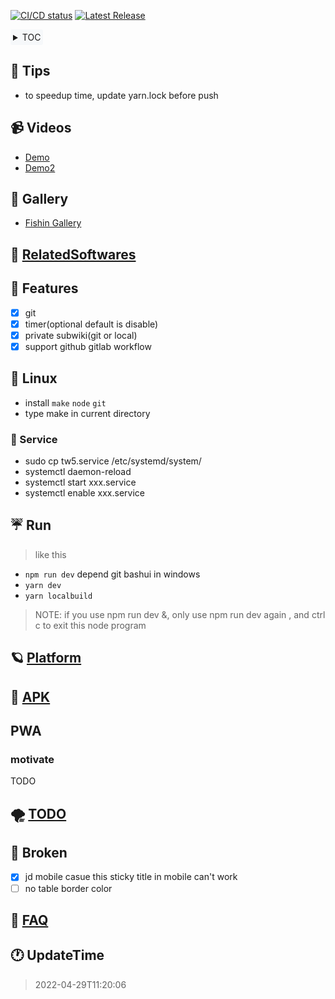 <a href="https://gitlab.com/oeyoews/tw5/-/commits/tw6" target="_blank"><img alt="CI/CD status" src="https://gitlab.com/oeyoews/tw5/badges/tw6/pipeline.svg" /></a>
<a href="https://gitlab.com/oeyoews/tw5/-/releases" target="_blank"><img alt="Latest Release" src="https://gitlab.com/oeyoews/tw5/-/badges/release.svg" /></a>

<div style="text-align: left;background: #f6f8fa; border-radius: 3px;float:none; display: inline-block; padding: 4px;">

<details>
<summary>TOC</summary>

<!-- vim-markdown-toc GitLab -->

* [🐢 Tips](#-tips)
* [📹 Videos](#-videos)
* [🚁 Gallery](#-gallery)
* [🗽 RelatedSoftwares](#-relatedsoftwares)
* [🍍 Features](#-features)
* [🐧 Linux](#-linux)
  * [🦹 Service](#-service)
* [☔ Run](#-run)
* [🪐 Platform](#-platform)
* [🍏 APK](#-apk)
* [PWA](#pwa)
  * [motivate](#motivate)
* [🌪️ TODO](#-todo)
* [🍞 Broken](#-broken)
* [🎤 FAQ](#-faq)
* [🕐 UpdateTime](#-updatetime)

<!-- vim-markdown-toc -->
</details>


</div>

<!--
 ██████╗ ███████╗██╗   ██╗ ██████╗ ███████╗██╗    ██╗███████╗
██╔═══██╗██╔════╝╚██╗ ██╔╝██╔═══██╗██╔════╝██║    ██║██╔════╝
██║   ██║█████╗   ╚████╔╝ ██║   ██║█████╗  ██║ █╗ ██║███████╗
██║   ██║██╔══╝    ╚██╔╝  ██║   ██║██╔══╝  ██║███╗██║╚════██║
╚██████╔╝███████╗   ██║   ╚██████╔╝███████╗╚███╔███╔╝███████║
 ╚═════╝ ╚══════╝   ╚═╝    ╚═════╝ ╚══════╝ ╚══╝╚══╝ ╚══════╝
-->


## 🐢 Tips

* to speedup time, update yarn.lock before push

## 📹 Videos

* <a href="https://www.bilibili.com/video/BV1NT4y1e7WM?share_source=copy_web" target="_blank">Demo</a>
* <a href="https://www.bilibili.com/video/BV1NT4y1e7WM?share_source=copy_web" target="_blank">Demo2</a>

<!--bug: gitlab not support style-->
## 🚁 Gallery

* [Fishin Gallery](https://oeyoew.fun/#Fishing%20Gallary:%5B%5BFishing%20Gallary%5D%5D%20Fisherman)

## 🗽 [RelatedSoftwares](docs/RelatedSoftwares.md)

## 🍍 Features

* [x] git
* [x] timer(optional default is disable)
* [x] private subwiki(git or local)
* [x] support github gitlab workflow

## 🐧 Linux

* install `make` `node` `git`
* type make in current directory

### 🦹 Service

* sudo cp tw5.service /etc/systemd/system/
* systemctl daemon-reload
* systemctl start xxx.service
* systemctl enable xxx.service

## ☔ Run

> like this

* `npm run dev` depend git bashui in windows
* `yarn dev`
* `yarn localbuild`

> NOTE: if you use npm run dev &, only use npm run dev again ,
> and ctrl c to exit this node program

## 🪐 [Platform](./docs/Platform.md)

## 🍏 [APK](https://gitlab.com/xxx)

## PWA

### motivate

TODO

## 🌪️ [TODO](docs/TODO.md)

## 🍞 Broken

* [x] jd mobile casue this sticky title in mobile can't work
* [ ] no table border color

<!-- ## bug-->
<!--* ~~`\$__themes_nico_notebook_ui_Bottombar.tid`-->
<!--\$__themes_nico_notebook_ui_Topbar.tid~~-->

## 🎤 [FAQ](https://oeyoew.fun/#FAQ)

## 🕐 UpdateTime

> 2022-04-29T11:20:06
